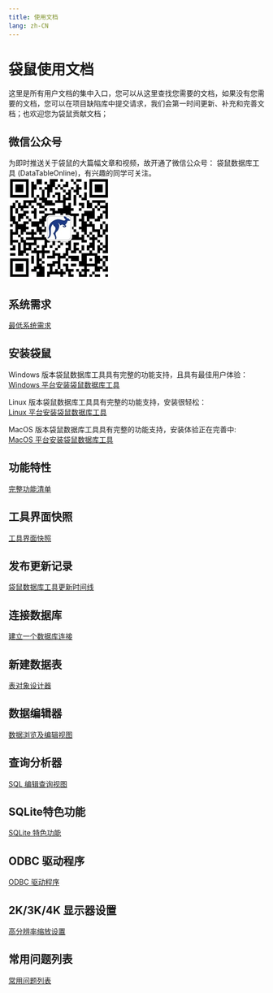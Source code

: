 ```yaml
---
title: 使用文档
lang: zh-CN
---
```


# 袋鼠使用文档
这里是所有用户文档的集中入口，您可以从这里查找您需要的文档，如果没有您需要的文档，您可以在项目缺陷库中提交请求，我们会第一时间更新、补充和完善文档；也欢迎您为袋鼠贡献文档；

## 微信公众号
为即时推送关于袋鼠的大篇幅文章和视频，故开通了微信公众号： 袋鼠数据库工具 (DataTableOnline)，有兴趣的同学可关注。 <br/>
![袋鼠微信公众号](../images/kangaroo_mp.png)

## 系统需求
[最低系统需求](system-requirements.md)

## 安装袋鼠
Windows 版本袋鼠数据库工具具有完整的功能支持，且具有最佳用户体验：<br/>
[Windows 平台安装袋鼠数据库工具](install-windows.md)

Linux 版本袋鼠数据库工具具有完整的功能支持，安装很轻松：<br/>
[Linux 平台安装袋鼠数据库工具](install-linux.md)

MacOS 版本袋鼠数据库工具具有完整的功能支持，安装体验正在完善中:<br/>
[MacOS 平台安装袋鼠数据库工具](install-macos.md)

## 功能特性
[完整功能清单](feature-matrix.md)

## 工具界面快照 
[工具界面快照](screenshots)

## 发布更新记录
[袋鼠数据库工具更新时间线](changelog.md)

## 连接数据库
[建立一个数据库连接](connection.md)

## 新建数据表
[表对象设计器](designer-schema.md)

## 数据编辑器
[数据浏览及编辑视图](datagrid.md)

## 查询分析器
[SQL 编辑查询视图](editor.md)

## SQLite特色功能
[SQLite 特色功能](sqlite.md)

## ODBC 驱动程序
[ODBC 驱动程序](drivers)

## 2K/3K/4K 显示器设置
[高分辨率缩放设置](scale.md)

## 常用问题列表
[常用问题列表](faq.md)

<Vssue :issue-id="2" :title="$title" />
